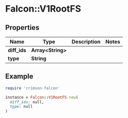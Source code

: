 # Falcon::V1RootFS

## Properties

| Name | Type | Description | Notes |
| ---- | ---- | ----------- | ----- |
| **diff_ids** | **Array&lt;String&gt;** |  |  |
| **type** | **String** |  |  |

## Example

```ruby
require 'crimson-falcon'

instance = Falcon::V1RootFS.new(
  diff_ids: null,
  type: null
)
```

